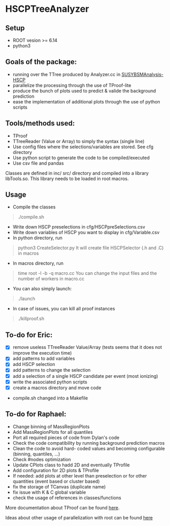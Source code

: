 # HSCPTreeAnalyzer

## Setup
 - ROOT vesion >= 6.14
 - python3

## Goals of the package:
 - running over the TTree produced by Analyzer.cc in [SUSYBSMAnalysis-HSCP](https://github.com/CMS-HSCP/SUSYBSMAnalysis-HSCP)
 - parallelize the processing through the use of TProof-lite
 - produce the bunch of plots used to predict & valide the background prediction
 - ease the implementation of additional plots through the use of python scripts

## Tools/methods used:
 - TProof
 - TTreeReader (Value or Array) to simply the syntax (single line)
 - Use config files where the selections/variables are stored. See cfg directory
 - Use python script to generate the code to be compiled/executed
 - Use csv file and pandas

Classes are defined in inc/ src/ directory and compiled into a library libTools.so.
This library needs to be loaded in root macros.

## Usage
 - Compile the classes
 > ./compile.sh
 - Write down HSCP preselections in cfg/HSCPpreSelections.csv
 - Write down variables of HSCP you want to display in cfg/Variable.csv
 - In python directory, run
 > python3 CreateSelector.py
 It will create file HSCPSelector (.h and .C) in macros
 - In macros directory, run 
 > time root -l -b -q macro.cc
 You can change the input files and the number of workers in macro.cc
 - You can also simply launch:
 > ./launch
 - In case of issues, you can kill all proof instances
 > ./killproof.sh

## To-do for Eric:
 - [x] remove useless TTreeReader Value/Array (tests seems that it does not improve the execution time)
 - [x] add patterns to add variables
 - [x] add HSCP selection
 - [x] add patterns to change the selection
 - [x] add a selection of a single HSCP candidate per event (most ionizing)
 - [x] write the associated python scripts
 - [x] create a macros directory and move code
 - compile.sh changed into a Makefile

## To-do for Raphael:
 -  Change binning of MassRegionPlots
 -  Add MassRegionPlots for all quantiles
 -  Port all required pieces of code from Dylan's code
 -  Check the code compatibility by running background prediction macros
 -  Clean the code to avoid hard- coded values and becoming configurable (binning, quantiles, ...)
 -  Check #nodes optimization
 -  Update CPlots class to hadd 2D and eventually TProfile
 -  Add configuration for 2D plots & TProfile
 -  If needed: add plots at other level than preselection or for other quantities (event based or cluster based)
 -  fix the storage of TCanvas (duplicate name)
 -  fix issue with K & C global variable
 -  check the usage of references in classes/functions


More documentation about TProof can be found [here](https://root.cern/download/proof.pdf).


Ideas about other usage of parallelization with root can be found [here](https://iopscience.iop.org/article/10.1088/1742-6596/898/7/072022/pdf)
